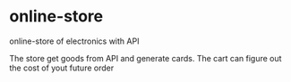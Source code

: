 # online-store
online-store of electronics with API

The store get goods from API and generate cards.
The cart can figure out the cost of yout future order
